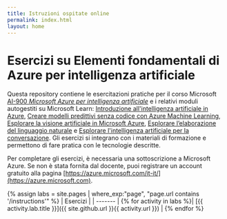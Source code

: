 ```yaml
---
title: Istruzioni ospitate online
permalink: index.html
layout: home
---
```


# Esercizi su Elementi fondamentali di Azure per intelligenza artificiale

Questa repository contiene le esercitazioni pratiche per il corso Microsoft [AI-900 *Microsoft Azure per intelligenza artificiale*](https://docs.microsoft.com/it-it/learn/certifications/courses/ai-900t00) e i relativi moduli autogestiti su Microsoft Learn: [Introduzione all'intelligenza artificiale in Azure](https://docs.microsoft.com/learn/paths/get-started-with-artificial-intelligence-on-azure/), [Creare modelli predittivi senza codice con Azure Machine Learning](https://docs.microsoft.com/it-it/learn/paths/create-no-code-predictive-models-azure-machine-learning/), [Esplorare la visione artificiale in Microsoft Azure](https://docs.microsoft.com/learn/paths/explore-computer-vision-microsoft-azure/), [Esplorare l’elaborazione del linguaggio naturale](https://docs.microsoft.com/learn/paths/explore-natural-language-processing/) e [Esplorare l'intelligenza artificiale per la conversazione](https://docs.microsoft.com/learn/paths/explore-conversational-ai/). Gli esercizi si integrano con i materiali di formazione e permettono di fare pratica con le tecnologie descritte. 

Per completare gli esercizi, è necessaria una sottoscrizione a Microsoft Azure. Se non è stata fornita dal docente, puoi registrare un account gratuito alla pagina [https://azure.microsoft.com/it-it/](https://azure.microsoft.com).

{% assign labs = site.pages | where_exp:"page", "page.url contains '/instructions'" %}
| Esercizi |
| ------- | 
{% for activity in labs  %}| [{{ activity.lab.title }}]({{ site.github.url }}{{ activity.url }}) |
{% endfor %}

